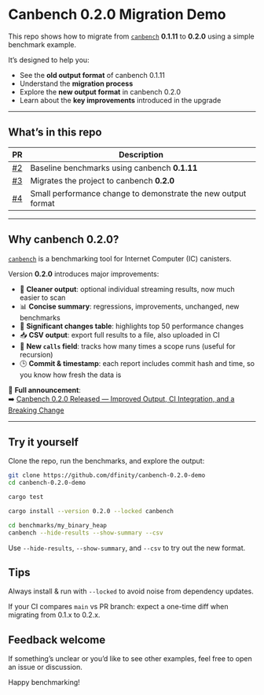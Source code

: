 # Canbench 0.2.0 Migration Demo

This repo shows how to migrate from [`canbench`](https://crates.io/crates/canbench) **0.1.11** to **0.2.0** using a simple benchmark example.

It’s designed to help you:
- See the **old output format** of canbench 0.1.11
- Understand the **migration process**
- Explore the **new output format** in canbench 0.2.0
- Learn about the **key improvements** introduced in the upgrade

---

## What’s in this repo

| PR | Description |
|----|-------------|
| [#2](https://github.com/dfinity/canbench-0.2.0-demo/pull/2) | Baseline benchmarks using canbench **0.1.11** |
| [#3](https://github.com/dfinity/canbench-0.2.0-demo/pull/3) | Migrates the project to canbench **0.2.0** |
| [#4](https://github.com/dfinity/canbench-0.2.0-demo/pull/4) | Small performance change to demonstrate the new output format |

---

## Why canbench 0.2.0?

[`canbench`](https://github.com/dfinity/canbench) is a benchmarking tool for Internet Computer (IC) canisters.

Version **0.2.0** introduces major improvements:

- 🧹 **Cleaner output**: optional individual streaming results, now much easier to scan
- 📊 **Concise summary**: regressions, improvements, unchanged, new benchmarks
- 🧾 **Significant changes table**: highlights top 50 performance changes
- 📥 **CSV output**: export full results to a file, also uploaded in CI
- 🔁 **New `calls` field**: tracks how many times a scope runs (useful for recursion)
- 🕒 **Commit & timestamp**: each report includes commit hash and time, so you know how fresh the data is

📢 **Full announcement**:  
➡️ [Canbench 0.2.0 Released — Improved Output, CI Integration, and a Breaking Change](https://forum.dfinity.org/t/canbench-0-2-0-released-improved-output-ci-integration-and-a-breaking-change/50511)

---

## Try it yourself

Clone the repo, run the benchmarks, and explore the output:

```bash
git clone https://github.com/dfinity/canbench-0.2.0-demo
cd canbench-0.2.0-demo

cargo test

cargo install --version 0.2.0 --locked canbench

cd benchmarks/my_binary_heap
canbench --hide-results --show-summary --csv
```

Use `--hide-results`, `--show-summary`, and `--csv` to try out the new format.

## Tips

Always install & run with `--locked` to avoid noise from dependency updates.

If your CI compares `main` vs PR branch: expect a one-time diff when migrating from 0.1.x to 0.2.x.

## Feedback welcome

If something’s unclear or you’d like to see other examples, feel free to open an issue or discussion.

Happy benchmarking!
